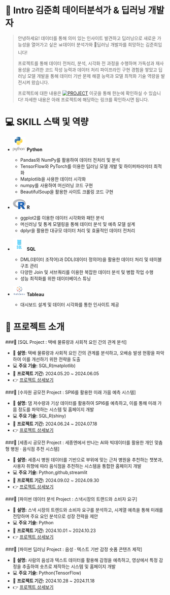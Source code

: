 # 👋 Intro 김준희 데이터분석가 & 딥러닝 개발자

> 안녕하세요! 데이터를 통해 의미 있는 인사이트 발견하고 딥러닝으로 새로운 가능성을 열어가고 싶은 📊데이터 분석가와 🤖딥러닝 개발자를 희망하는 김준희입니다!
>
> 프로젝트를 통해 데이터 전처리, 분석, 시각화 전 과정을 수행하며 가독성과 재사용성을 고려한 코드 작성 능력과 데이터 처리 파이프라인 구현 경험을 쌓았고 딥러닝 모델 개발을 통해 데이터 기반 문제 해결 능력과 모델 최적화 기술 역량을 발전시켜 왔습니다.
> 
> 프로젝트에 대한 내용은 [![PROJECT](https://img.shields.io/badge/PROJECT-green?style=flat-square)](https://github.com/Kim-Jun-Hee/Portfolio_kjh) 이곳을 통해 한눈에 확인하실 수 있습니다!
> 자세한 내용은 아래 프로젝트에 해당하는 링크를 확인하시면 됩니다.

# 💻 SKILL 스택 및 역량

- <img src="python-logo.png" alt="Python" width="40"/> **Python** 
  - Pandas와 NumPy를 활용하여 데이터 전처리 및 분석  
  - TensorFlow와 PyTorch를 이용한 딥러닝 모델 개발 및 하이퍼파라미터 최적화  
  - Matplotlib을 사용한 데이터 시각화
  - numpy를 사용하여 머신러닝 코드 구현
  - BeautifulSoup을 활용한 사이트 크롤링 코드 구현

- <img src="r-logo.png" alt="R" width="40"/> **R**
  - ggplot2를 이용한 데이터 시각화와 패턴 분석
  - 머신러닝 및 통계 모델링을 통해 데이터 분석 및 예측 모델 설계  
  - dplyr을 활용한 대규모 데이터 처리 및 효율적인 데이터 전처리 

- <img src="sql-logo.png" alt="SQL" width="40"/> **SQL**
  - DML(데이터 조작어)과 DDL(데이터 정의어)을 활용한 데이터 처리 및 테이블 구조 관리  
  - 다양한 Join 및 서브쿼리를 이용한 복잡한 데이터 분석 및 병합 작업 수행
  - 성능 최적화를 위한 데이터베이스 튜닝

- <img src="tableau-logo.png" alt="Tableau" width="40"/> **Tableau**
  - 대시보드 설계 및 데이터 시각화를 통한 인사이트 제공  

# 📂 프로젝트 소개

###🌟 [SQL Project : 택배 물류량과 사회적 요인 간의 관계 분석]
   - 📝 **설명:** 택배 물류량과 사회적 요인 간의 관계를 분석하고, 오배송 발생 현황을 파악하여 이를 개선하기 위한 전략을 도출
   - 💻 **주요 기술:** SQL,R(matplotlib)  
   - 📅 **프로젝트 기간:** 2024.05.20 ~ 2024.06.05  
   - 👉 [프로젝트 상세보기](https://github.com/Kim-Jun-Hee/project1)

###🌟 [수자원 공모전 Project : SPI6를 활용한 미래 가뭄 예측 시스템] 
   - 📝 **설명:** 댐 저수량과 기상 데이터를 활용하여 SPI6를 예측하고, 이를 통해 미래 가뭄 정도를 파악하는 시스템 및 홈페이지 개발
   - 💻 **주요 기술:** SQL,R(shiny)
   - 📅 **프로젝트 기간:** 2024.06.24 ~ 2024.07.18  
   - 👉 [프로젝트 상세보기](https://github.com/Kim-Jun-Hee/project2)

###🌟 [세종시 공모전 Project : 세종엔에서 만나는 AI와 빅데이터를 활용한 개인 맞춤형 병원 · 음식점 추천 시스템]
   - 📝 **설명:** 세종시 병원 데이터를 기반으로 부위에 맞는 근처 병원을 추천하는 챗봇과, 사용자 취향에 따라 음식점을 추천하는 시스템을 통합한 홈페이지 개발
   - 💻 **주요 기술:** Python,github,streamlit
   - 📅 **프로젝트 기간:** 2024.09.02 ~ 2024.09.30  
   - 👉 [프로젝트 상세보기](https://github.com/Kim-Jun-Hee/project3)
     
###🌟 [파이썬 데이터 분석 Project : 스낵시장의 트랜드와 소비자 요구] 
   - 📝 **설명:** 스낵 시장의 트렌드와 소비자 요구를 분석하고, 시계열 예측을 통해 미래를 전망하며 주요 요인 분석으로 성장 전략을 제안 
   - 💻 **주요 기술:** Python 
   - 📅 **프로젝트 기간:** 2024.10.01 ~ 2024.10.23  
   - 👉 [프로젝트 상세보기](https://github.com/Kim-Jun-Hee/project4)

###🌟 [파이썬 딥러닝 Project : 음성 · 텍스트 기반 감정 숏폼 콘텐츠 제작]
   - 📝 **설명:** 사람의 음성과 텍스트 데이터를 활용해 감정을 예측하고, 영상에서 특정 감정을 추출하여 숏츠로 제작하는 시스템 및 홈페이지 개발
   - 💻 **주요 기술:** Python(TensorFlow) 
   - 📅 **프로젝트 기간:** 2024.10.28 ~ 2024.11.18  
   - 👉 [프로젝트 상세보기](https://github.com/Kim-Jun-Hee/project5)



